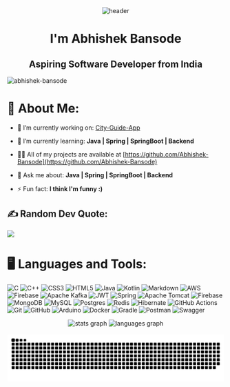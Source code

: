 <div align="center">
  <img src="https://capsule-render.vercel.app/api?type=waving&color=0:FF6347,100:FF4500&height=120&section=header&text=Hey%20Everyone!👋&fontSize=60" alt="header"/>
</div>


<h1 align="center">I'm Abhishek Bansode</h1>
<h2 align="center">Aspiring Software Developer from India</h2>

<p align="left"> <img src="https://komarev.com/ghpvc/?username=abhishek-bansode&label=Profile%20views&color=0d89e7&style=for-the-badge" alt="abhishek-bansode" /> </p>


<!-- Profile counter - also can be used -->
<!-- [![](https://visitcount.itsvg.in/api?id=Abhishek-Bansode&label=Profile%20Views&color=0&icon=0&pretty=true)](https://visitcount.itsvg.in) -->

# 💫 About Me:
- 🔭 I’m currently working on: [City-Guide-App](https://github.com/Abhishek-Bansode/City-guide-app)

- 🌱 I’m currently learning: **Java | Spring | SpringBoot | Backend**

- 👨‍💻 All of my projects are available at [https://github.com/Abhishek-Bansode](https://github.com/Abhishek-Bansode)

- 💬 Ask me about: **Java | Spring | SpringBoot | Backend**

- ⚡ Fun fact: **I think I'm funny :)**

## ✍️ **Random Dev Quote:**
![](https://quotes-github-readme.vercel.app/api?type=horizontal&theme=tokyonight)

# 🖥️ Languages and Tools:

![C](https://img.shields.io/badge/c-%2300599C.svg?style=for-the-badge&logo=c&logoColor=white) ![C++](https://img.shields.io/badge/c++-%2300599C.svg?style=for-the-badge&logo=c%2B%2B&logoColor=white) ![CSS3](https://img.shields.io/badge/css3-%231572B6.svg?style=for-the-badge&logo=css3&logoColor=white) ![HTML5](https://img.shields.io/badge/html5-%23E34F26.svg?style=for-the-badge&logo=html5&logoColor=white) ![Java](https://img.shields.io/badge/java-%23ED8B00.svg?style=for-the-badge&logo=openjdk&logoColor=white) ![Kotlin](https://img.shields.io/badge/kotlin-%237F52FF.svg?style=for-the-badge&logo=kotlin&logoColor=white) ![Markdown](https://img.shields.io/badge/markdown-%23000000.svg?style=for-the-badge&logo=markdown&logoColor=white) ![AWS](https://img.shields.io/badge/AWS-%23FF9900.svg?style=for-the-badge&logo=amazon-aws&logoColor=white) ![Firebase](https://img.shields.io/badge/firebase-%23039BE5.svg?style=for-the-badge&logo=firebase) ![Apache Kafka](https://img.shields.io/badge/Apache%20Kafka-000?style=for-the-badge&logo=apachekafka) ![JWT](https://img.shields.io/badge/JWT-black?style=for-the-badge&logo=JSON%20web%20tokens) ![Spring](https://img.shields.io/badge/spring-%236DB33F.svg?style=for-the-badge&logo=spring&logoColor=white) ![Apache Tomcat](https://img.shields.io/badge/apache%20tomcat-%23F8DC75.svg?style=for-the-badge&logo=apache-tomcat&logoColor=black) ![Firebase](https://img.shields.io/badge/firebase-a08021?style=for-the-badge&logo=firebase&logoColor=ffcd34) ![MongoDB](https://img.shields.io/badge/MongoDB-%234ea94b.svg?style=for-the-badge&logo=mongodb&logoColor=white) ![MySQL](https://img.shields.io/badge/mysql-4479A1.svg?style=for-the-badge&logo=mysql&logoColor=white) ![Postgres](https://img.shields.io/badge/postgres-%23316192.svg?style=for-the-badge&logo=postgresql&logoColor=white) ![Redis](https://img.shields.io/badge/redis-%23DD0031.svg?style=for-the-badge&logo=redis&logoColor=white) ![Hibernate](https://img.shields.io/badge/Hibernate-59666C?style=for-the-badge&logo=Hibernate&logoColor=white) ![GitHub Actions](https://img.shields.io/badge/github%20actions-%232671E5.svg?style=for-the-badge&logo=githubactions&logoColor=white) ![Git](https://img.shields.io/badge/git-%23F05033.svg?style=for-the-badge&logo=git&logoColor=white) ![GitHub](https://img.shields.io/badge/github-%23121011.svg?style=for-the-badge&logo=github&logoColor=white) ![Arduino](https://img.shields.io/badge/-Arduino-00979D?style=for-the-badge&logo=Arduino&logoColor=white) ![Docker](https://img.shields.io/badge/docker-%230db7ed.svg?style=for-the-badge&logo=docker&logoColor=white) ![Gradle](https://img.shields.io/badge/Gradle-02303A.svg?style=for-the-badge&logo=Gradle&logoColor=white) ![Postman](https://img.shields.io/badge/Postman-FF6C37?style=for-the-badge&logo=postman&logoColor=white) ![Swagger](https://img.shields.io/badge/-Swagger-%23Clojure?style=for-the-badge&logo=swagger&logoColor=white)


<div align="center">
  <img src="https://github-readme-stats.vercel.app/api?username=abhishek-bansode&hide_title=false&hide_rank=false&show_icons=true&include_all_commits=true&count_private=true&disable_animations=false&theme=dracula&locale=en&hide_border=false" height="150" alt="stats graph"  />

  <img src="https://github-readme-stats.vercel.app/api/top-langs?username=abhishek-bansode&locale=en&hide_title=false&layout=compact&card_width=320&langs_count=5&theme=dracula&hide_border=false" height="150" alt="languages graph"  />
</div>


<!-- <p><img align="center" src="https://github-readme-streak-stats.herokuapp.com/?user=abhishek-bansode&" alt="abhishek-bansode" /></p> -->

<br clear="both">

<picture>
  <source media="(prefers-color-scheme: dark)" srcset="https://raw.githubusercontent.com/abhishek-bansode/abhishek-bansode/output/github-snake-dark.svg" />
  <source media="(prefers-color-scheme: light)" srcset="https://raw.githubusercontent.com/abhishek-bansode/abhishek-bansode/output/github-snake.svg" />
  <img alt="github-snake" src="https://raw.githubusercontent.com/abhishek-bansode/abhishek-bansode/output/github-snake.svg" />
</picture>

